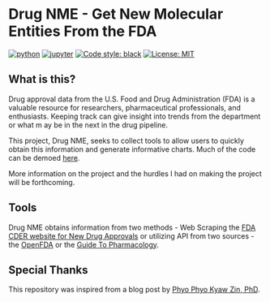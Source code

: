 # Drug NME - Get New Molecular Entities From the FDA
[![python](https://img.shields.io/badge/Python->=3.9-3776AB.svg?style=flat&logo=python&logoColor=white)](https://www.python.org)
[![jupyter](https://img.shields.io/badge/Jupyter-Notebook-F37626.svg?style=flat&logo=Jupyter)](https://jupyterlab.readthedocs.io/en/stable)
[![Code style: black](https://img.shields.io/badge/code%20style-black-000000.svg)](https://github.com/psf/black)
[![License: MIT](https://img.shields.io/badge/License-MIT-green.svg)](https://opensource.org/licenses/MIT)

## What is this?
Drug approval data from the U.S. Food and Drug Administration (FDA) is a valuable resource for researchers, 
pharmaceutical professionals, and enthusiasts. Keeping track can give insight into trends from the department or what m
ay be in the next in the drug pipeline.   

This project, Drug NME, seeks to collect tools to allow users to quickly obtain this information and generate informative 
charts. Much of the code can be demoed [here](/Tutorial).

More information on the project and the hurdles I had on making the project will be forthcoming.

## Tools
Drug NME obtains information from two methods - Web Scraping the [FDA CDER website for New Drug Approvals](https://www.fda.gov/drugs/development-approval-process-drugs/novel-drug-approvals-fda)
or utilizing API from two sources - the [OpenFDA](https://open.fda.gov) or the [Guide To Pharmacology](https://www.guidetopharmacology.org/webServices.jsp).

## Special Thanks
This repository was inspired from a blog post by [Phyo Phyo Kyaw Zin, PhD](https://drzinph.com/how-to-scrape-fda-drug-approval-data-with-python/).

